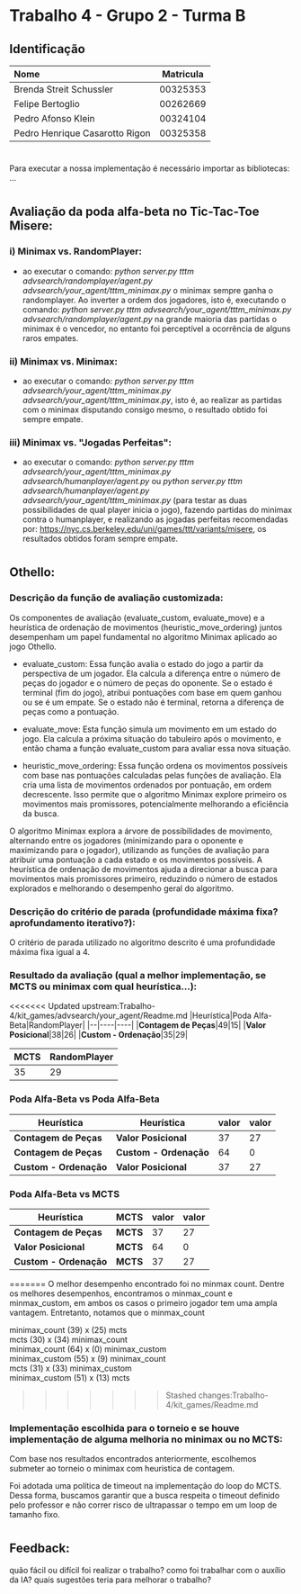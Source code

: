 # Trabalho 4 - Grupo 2 - Turma B

## Identificação

| Nome                           | Matricula   |
| :----------------------------- | :---------: |
| Brenda Streit Schussler        | 00325353    |
| Felipe Bertoglio               | 00262669    |
| Pedro Afonso Klein             | 00324104    |
| Pedro Henrique Casarotto Rigon | 00325358    |

#
Para executar a nossa implementação é necessário importar as bibliotecas: ...

#
## Avaliação da poda alfa-beta no Tic-Tac-Toe Misere:
### i) Minimax vs. RandomPlayer:
* ao executar o comando: _python server.py tttm advsearch/randomplayer/agent.py advsearch/your_agent/tttm_minimax.py_ o minimax sempre ganha o randomplayer. Ao inverter a ordem dos jogadores, isto é, executando o comando: _python server.py tttm advsearch/your_agent/tttm_minimax.py advsearch/randomplayer/agent.py_ na grande maioria das partidas o minimax é o vencedor,  no entanto foi perceptível a ocorrência de alguns raros empates.



### ii) Minimax vs. Minimax: 
* ao executar o comando: _python server.py tttm advsearch/your_agent/tttm_minimax.py advsearch/your_agent/tttm_minimax.py_, isto é, ao realizar as partidas com o minimax disputando consigo mesmo, o resultado obtido foi sempre empate.


### iii) Minimax vs. "Jogadas Perfeitas": 
* ao executar o comando: _python server.py tttm advsearch/your_agent/tttm_minimax.py advsearch/humanplayer/agent.py_ ou _python server.py tttm advsearch/humanplayer/agent.py advsearch/your_agent/tttm_minimax.py_ (para testar as duas possibilidades de qual player inicia o jogo), fazendo partidas do minimax contra o humanplayer, e realizando as jogadas perfeitas recomendadas por: https://nyc.cs.berkeley.edu/uni/games/ttt/variants/misere, os resultados obtidos foram sempre empate. 

#
## Othello: 
### Descrição da função de avaliação customizada: 

Os componentes de avaliação (evaluate_custom, evaluate_move) e a heurística de ordenação de movimentos (heuristic_move_ordering) juntos desempenham um papel fundamental no algoritmo Minimax aplicado ao jogo Othello.

* evaluate_custom: Essa função avalia o estado do jogo a partir da perspectiva de um jogador. Ela calcula a diferença entre o número de peças do jogador e o número de peças do oponente. Se o estado é terminal (fim do jogo), atribui pontuações com base em quem ganhou ou se é um empate. Se o estado não é terminal, retorna a diferença de peças como a pontuação.

* evaluate_move: Esta função simula um movimento em um estado do jogo. Ela calcula a próxima situação do tabuleiro após o movimento, e então chama a função evaluate_custom para avaliar essa nova situação.

* heuristic_move_ordering: Essa função ordena os movimentos possíveis com base nas pontuações calculadas pelas funções de avaliação. Ela cria uma lista de movimentos ordenados por pontuação, em ordem decrescente. Isso permite que o algoritmo Minimax explore primeiro os movimentos mais promissores, potencialmente melhorando a eficiência da busca.

O algoritmo Minimax explora a árvore de possibilidades de movimento, alternando entre os jogadores (minimizando para o oponente e maximizando para o jogador), utilizando as funções de avaliação para atribuir uma pontuação a cada estado e os movimentos possíveis. A heurística de ordenação de movimentos ajuda a direcionar a busca para movimentos mais promissores primeiro, reduzindo o número de estados explorados e melhorando o desempenho geral do algoritmo.

### Descrição do critério de parada (profundidade máxima fixa? aprofundamento iterativo?):  

O critério de parada utilizado no algoritmo descrito é uma profundidade máxima fixa igual a 4.

### Resultado da avaliação (qual a melhor implementação, se MCTS ou minimax com qual heurística...):

<<<<<<< Updated upstream:Trabalho-4/kit_games/advsearch/your_agent/Readme.md
|Heurística|Poda Alfa-Beta|RandomPlayer|
|--|----|----|
|**Contagem de Peças**|49|15|
|**Valor Posicional**|38|26|
|**Custom - Ordenação**|35|29|

|MCTS|RandomPlayer|
|----|----|
|35|29|

### Poda Alfa-Beta vs Poda Alfa-Beta

|Heurística|Heurística|valor|valor|
|--|----|----|----|
|**Contagem de Peças**|**Valor Posicional**|37|27|
|**Contagem de Peças**|**Custom - Ordenação**|64|0|
|**Custom - Ordenação**|**Valor Posicional**|37|27|

### Poda Alfa-Beta vs MCTS

|Heurística|MCTS|valor|valor|
|--|----|----|----|
|**Contagem de Peças**|**MCTS**|37|27|
|**Valor Posicional**|**MCTS**|64|0|
|**Custom - Ordenação**|**MCTS**|37|27|



=======
O melhor desempenho encontrado foi no minmax count. Dentre os melhores desempenhos, encontramos o minmax_count e minmax_custom, em ambos os casos o primeiro jogador tem uma ampla vantagem. Entretanto, notamos que o minmax_count

 minimax_count (39) x (25) mcts  
 mcts (30) x (34) minimax_count  
 minimax_count (64) x (0) minimax_custom  
 minimax_custom (55) x (9) minimax_count  
 mcts (31) x (33) minimax_custom  
 minimax_custom (51) x (13) mcts  
>>>>>>> Stashed changes:Trabalho-4/kit_games/Readme.md
### Implementação escolhida para o torneio e se houve implementação de alguma melhoria no minimax ou no MCTS: 

Com base nos resultados encontrados anteriormente, escolhemos submeter ao torneio o minimax com heuristica de contagem. 

Foi adotada uma política de timeout na implementação do loop do MCTS. Dessa forma, buscamos garantir que a busca respeita o timeout definido pelo professor e não correr risco de ultrapassar o tempo em um loop de tamanho fixo.

#
## Feedback: 
quão fácil ou difícil foi realizar o trabalho? como foi trabalhar com o auxílio
da IA? quais sugestões teria para melhorar o trabalho? 


